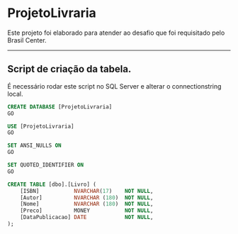 # ProjetoLivraria
Este projeto foi elaborado para atender ao desafio que foi requisitado pelo Brasil Center.
___
## Script de criação da tabela.
É necessário rodar este script no SQL Server e alterar o connectionstring local.
```sql
CREATE DATABASE [ProjetoLivraria]
GO

USE [ProjetoLivraria]
GO

SET ANSI_NULLS ON
GO

SET QUOTED_IDENTIFIER ON
GO

CREATE TABLE [dbo].[Livro] (
    [ISBN]           NVARCHAR(17)    NOT NULL,
    [Autor]          NVARCHAR (180)  NOT NULL,
    [Nome]           NVARCHAR (180)  NOT NULL,
    [Preco]          MONEY           NOT NULL,
    [DataPublicacao] DATE            NOT NULL,
);
```
